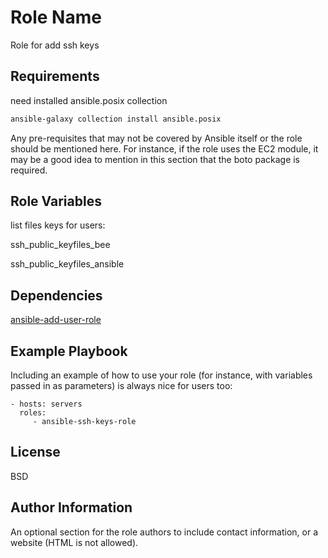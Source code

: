 Role Name
=========

Role for add ssh keys

Requirements
------------

need installed ansible.posix collection 

```bash
ansible-galaxy collection install ansible.posix
```

Any pre-requisites that may not be covered by Ansible itself or the role should be mentioned here. For instance, if the role uses the EC2 module, it may be a good idea to mention in this section that the boto package is required.

Role Variables
--------------

list files keys for users:

ssh_public_keyfiles_bee

ssh_public_keyfiles_ansible

Dependencies
------------

[ansible-add-user-role](https://zenden.gitlab.yandexcloud.net/zenden-sysadmins/infra/ansible-roles/ansible-add-user-role)

Example Playbook
----------------

Including an example of how to use your role (for instance, with variables passed in as parameters) is always nice for users too:

    - hosts: servers
      roles:
         - ansible-ssh-keys-role

License
-------

BSD

Author Information
------------------

An optional section for the role authors to include contact information, or a website (HTML is not allowed).
